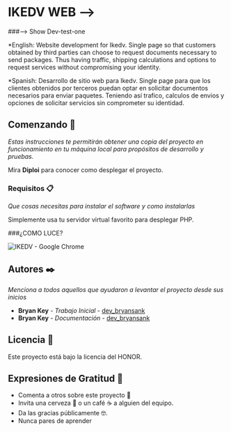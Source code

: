 # IKEDV WEB -->

###--> Show Dev-test-one

*English: Website development for Ikedv. Single page so that customers obtained by third parties can choose to request 
documents necessary to send packages. Thus having traffic, shipping calculations and options to request services without compromising your identity.  

*Spanish: Desarrollo de sitio web para Ikedv. Single page para que los clientes obtenidos por terceros puedan optar en solicitar documentos necesarios para enviar paquetes. Teniendo así trafico, calculos de envios y opciones de solicitar servicios sin comprometer su identidad.

## Comenzando 🚀

_Estas instrucciones te permitirán obtener una copia del proyecto en funcionamiento en tu máquina local para propósitos de desarrollo y pruebas._

Mira **Diploi** para conocer como desplegar el proyecto.


### Requisitos 📋

_Que cosas necesitas para instalar el software y como instalarlas_

Simplemente usa tu servidor virtual favorito para desplegar PHP.

###¿COMO LUCE?

![IKEDV - Google Chrome](https://user-images.githubusercontent.com/52433472/84780843-13d63180-afb4-11ea-8267-aedb9fb59861.jpg)


## Autores ✒️

_Menciona a todos aquellos que ayudaron a levantar el proyecto desde sus inicios_

* **Bryan Key** - *Trabajo Inicial* - [dev_bryansank](https://github.com/bryansank)
* **Bryan Key** - *Documentación* - [dev_bryansank](https://github.com/bryansank) 

## Licencia 📄

Este proyecto está bajo la licencia del HONOR.

## Expresiones de Gratitud 🎁

* Comenta a otros sobre este proyecto 📢
* Invita una cerveza 🍺 o un café ☕ a alguien del equipo. 
* Da las gracias públicamente 🤓.
* Nunca pares de aprender
